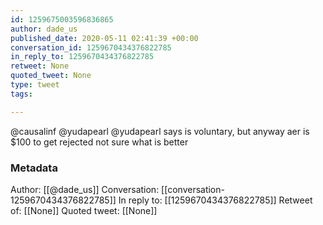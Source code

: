```yaml
---
id: 1259675003596836865
author: dade_us
published_date: 2020-05-11 02:41:39 +00:00
conversation_id: 1259670434376822785
in_reply_to: 1259670434376822785
retweet: None
quoted_tweet: None
type: tweet
tags:

---
```


@causalinf @yudapearl @yudapearl says is voluntary, but anyway aer is $100 to get rejected not sure what is better

### Metadata

Author: [[@dade_us]]
Conversation: [[conversation-1259670434376822785]]
In reply to: [[1259670434376822785]]
Retweet of: [[None]]
Quoted tweet: [[None]]
